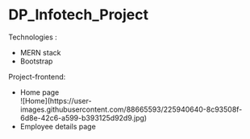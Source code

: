 # DP_Infotech_Project

Technologies : 
<ul>
<li> MERN stack </li>
<li> Bootstrap </li>
</ul>

Project-frontend:
<ul>
<li> Home page </li>
![Home](https://user-images.githubusercontent.com/88665593/225940640-8c93508f-6d8e-42c6-a599-b393125d92d9.jpg)

<li> Employee details page </li>

